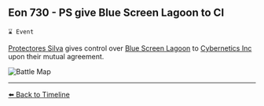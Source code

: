 ## Eon 730 - PS give Blue Screen Lagoon to CI

`⌛ Event`

[Protectores Silva](https://zeithalt.github.io/r/protectores_silva.html) gives control over [Blue Screen Lagoon](https://zeithalt.github.io/r/blue_screen_lagoon.html) to [Cybernetics Inc](https://zeithalt.github.io/r/cybernetics_inc.html) upon their mutual agreement.

![Battle Map](https://zeithalt.github.io/t/m/eon0730.png)


----------
[⬅️ Back to Timeline](https://zeithalt.github.io/t/#eon0730)